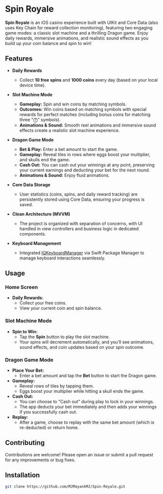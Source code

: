 # Spin Royale

**Spin Royale** is an iOS casino experience built with UIKit and Core Data (also uses Key Chain for reward collection monitoring), featuring two engaging game modes: a classic slot machine and a thrilling Dragon game. Enjoy daily rewards, immersive animations, and realistic sound effects as you build up your coin balance and spin to win!

## Features

- **Daily Rewards**  
  - Collect **10 free spins** and **1000 coins** every day (based on your local device time).

- **Slot Machine Mode**  
  - **Gameplay:** Spin and win coins by matching symbols.  
  - **Outcomes:** Win coins based on matching symbols with special rewards for perfect matches (including bonus coins for matching three "⓻" symbols).  
  - **Animations & Sound:** Smooth reel animations and immersive sound effects create a realistic slot machine experience.

- **Dragon Game Mode**  
  - **Bet & Play:** Enter a bet amount to start the game.  
  - **Gameplay:** Reveal tiles in rows where eggs boost your multiplier, and skulls end the game.  
  - **Cash Out:** You can cash out your winnings at any point, preserving your current earnings and deducting your bet for the next round.  
  - **Animations & Sound:** Enjoy fluid animations.

- **Core Data Storage**  
  - User statistics (coins, spins, and daily reward tracking) are persistently stored using Core Data, ensuring your progress is saved.

- **Clean Architecture (MVVM)**  
  - The project is organized with separation of concerns, with UI handled in view controllers and business logic in dedicated components.

- **Keyboard Management**  
  - Integrated [IQKeyboardManager](https://github.com/hackiftekhar/IQKeyboardManager) via Swift Package Manager to manage keyboard interactions seamlessly.

## Usage

### Home Screen
- **Daily Rewards:**  
  - Collect your free coins.
  - View your current coin and spin balance.

### Slot Machine Mode
- **Spin to Win:**  
  - Tap the **Spin** button to play the slot machine.
  - Your spins will decrement automatically, and you’ll see animations, sound effects, and coin updates based on your spin outcome.

### Dragon Game Mode
- **Place Your Bet:**  
  - Enter a bet amount and tap the **Bet** button to start the Dragon game.
- **Gameplay:**  
  - Reveal rows of tiles by tapping them.  
  - Eggs boost your multiplier while hitting a skull ends the game.
- **Cash Out:**  
  - You can choose to "Cash out" during play to lock in your winnings.
  - The app deducts your bet immediately and then adds your winnings if you successfully cash out.
- **Replay:**  
  - After a game, choose to replay with the same bet amount (which is re-deducted) or return home.
 
## Contributing

Contributions are welcome! Please open an issue or submit a pull request for any improvements or bug fixes.

## Installation

```bash
git clone https://github.com/MJMayankMJ/Spin-Royale.git

